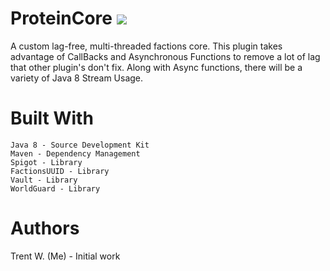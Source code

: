 # ProteinCore ![](https://img.shields.io/badge/Version-Alpha-red.svg)
A custom lag-free, multi-threaded factions core. This plugin takes advantage of CallBacks and Asynchronous Functions to remove a lot of lag that other plugin's don't fix. Along with Async functions, there will be a variety of Java 8 Stream Usage.
# Built With
```
Java 8 - Source Development Kit
Maven - Dependency Management
Spigot - Library
FactionsUUID - Library
Vault - Library
WorldGuard - Library
```
# Authors
Trent W. (Me) - Initial work
